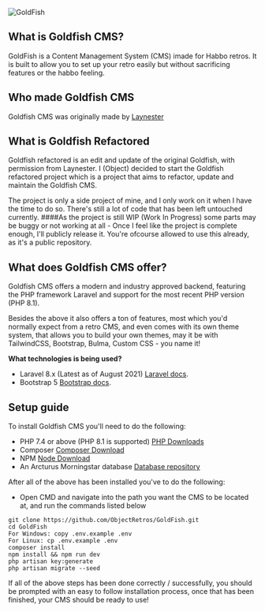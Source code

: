 ![GoldFish](https://imgur.com/TUv8HNu.png)

## What is Goldfish CMS?
GoldFish is a Content Management System (CMS) imade for Habbo retros. It is built to allow you to set up your retro easily but without sacrificing features or the habbo feeling.

## Who made Goldfish CMS
Goldfish CMS was originally made by [Laynester](https://github.com/Laynester/GoldFish)

## What is Goldfish Refactored
Goldfish refactored is an edit and update of the original Goldfish, with permission from Laynester. I (Object) decided to start the Goldfish refactored project which is a project that aims to refactor, update and maintain the Goldfish CMS.

The project is only a side project of mine, and I only work on it when I have the time to do so. There's still a lot of code that has been left untouched currently.
####As the project is still WIP (Work In Progress) some parts may be buggy or not working at all - Once I feel like the project is complete enough, I'll publicly release it. You're ofcourse allowed to use this already, as it's a public repository.

## What does Goldfish CMS offer?
Goldfish CMS offers a modern and industry approved backend, featuring the PHP framework Laravel and support for the most recent PHP version (PHP 8.1).

Besides the above it also offers a ton of features, most which you'd normally expect from a retro CMS, and even comes with its own theme system, that allows you to build your own themes, may it be with TailwindCSS, Bootstrap, Bulma, Custom CSS - you name it!

**What technologies is being used?**
- Laravel 8.x (Latest as of August 2021)
  [Laravel docs](https://laravel.com/docs/8.x).
- Bootstrap 5
  [Bootstrap docs](https://getbootstrap.com/docs/5.0/getting-started/introduction/).

## Setup guide
To install Goldfish CMS you'll need to do the following:
- PHP 7.4 or above (PHP 8.1 is supported) [PHP Downloads](https://www.php.net/downloads.php)
- Composer [Composer Download](https://getcomposer.org/download/)
- NPM [Node Download](https://nodejs.org/en/download/)
- An Arcturus Morningstar database [Database repository](https://git.krews.org/morningstar/arcturus-morningstar-base-database)

After all of the above has been installed you've to do the following:
- Open CMD and navigate into the path you want the CMS to be located at, and run the commands listed below
```
git clone https://github.com/ObjectRetros/GoldFish.git
cd GoldFish
For Windows: copy .env.example .env
For Linux: cp .env.example .env
composer install
npm install && npm run dev
php artisan key:generate
php artisan migrate --seed
```

If all of the above steps has been done correctly / successfully, you should be prompted with an easy to follow installation process, once that has been finished, your CMS should be ready to use!
